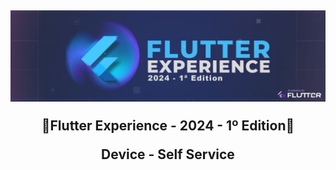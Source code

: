<h2 align="center">

![Flutter Experience - 2024 - 1º Edition](https://raw.githubusercontent.com/newerton/images/main/academia-do-flutter/flutter-experience/flutter-experience-2024-1.png)
  
  📱Flutter Experience - 2024 - 1º Edition📱
    
  Device - Self Service
  
</h2>
